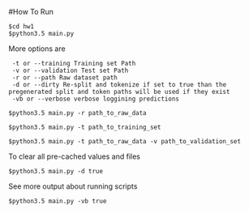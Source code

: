 #How To Run

```
$cd hw1
$python3.5 main.py
```

More options are
```
 -t or --training Training set Path
 -v or --validation Test set Path
 -r or --path Raw dataset path
 -d or --dirty Re-split and tokenize if set to true than the pregenerated split and token paths will be used if they exist
 -vb or --verbose verbose loggining predictions
```

```
$python3.5 main.py -r path_to_raw_data
```
```
$python3.5 main.py -t path_to_training_set
```
```
$python3.5 main.py -t path_to_raw_data -v path_to_validation_set
```

To clear all pre-cached values and files
```
$python3.5 main.py -d true
```
See more output about running scripts
```
$python3.5 main.py -vb true
```
